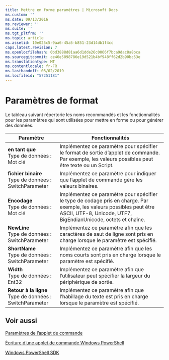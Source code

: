 ```yaml
---
title: Mettre en forme paramètres | Microsoft Docs
ms.custom: ''
ms.date: 09/13/2016
ms.reviewer: ''
ms.suite: ''
ms.tgt_pltfrm: ''
ms.topic: article
ms.assetid: 10e025c5-9aa6-45a5-b851-23d14db1f4cc
caps.latest.revision: 7
ms.openlocfilehash: 0bd3888d81aa6d1dde26c0066f7bca9dac8a8bca
ms.sourcegitcommit: ce46e5098786e19d521b4bf948ff62d2b90bc53e
ms.translationtype: MT
ms.contentlocale: fr-FR
ms.lasthandoff: 03/02/2019
ms.locfileid: "57251181"
---
```

# <a name="format-parameters"></a>Paramètres de format

Le tableau suivant répertorie les noms recommandés et les fonctionnalités pour les paramètres qui sont utilisées pour mettre en forme ou pour générer des données.

|Paramètre|Fonctionnalités|
|---|---|
|**en tant que**<br>Type de données : Mot clé|Implémentez ce paramètre pour spécifier le format de sortie d’applet de commande. Par exemple, les valeurs possibles peut être texte ou un Script.|
|**fichier binaire**<br>Type de données : SwitchParameter|Implémentez ce paramètre pour indiquer que l’applet de commande gère les valeurs binaires.|
|**Encodage**<br>Type de données : Mot clé|Implémentez ce paramètre pour spécifier le type de codage pris en charge. Par exemple, les valeurs possibles peut être ASCII, UTF-8, Unicode, UTF7, BigEndianUnicode, octets et chaîne.|
|**NewLine**<br>Type de données : SwitchParameter|Implémentez ce paramètre afin que les caractères de saut de ligne sont pris en charge lorsque le paramètre est spécifié.|
|**ShortName**<br>Type de données : SwitchParameter|Implémentez ce paramètre afin que les noms courts sont pris en charge lorsque le paramètre est spécifié.|
|**Width**<br>Type de données : Ent32|Implémentez ce paramètre afin que l’utilisateur peut spécifier la largeur du périphérique de sortie.|
|**Retour à la ligne**<br>Type de données : SwitchParameter|Implémentez ce paramètre afin que l’habillage du texte est pris en charge lorsque le paramètre est spécifié.|
## <a name="see-also"></a>Voir aussi

[Paramètres de l’applet de commande](./cmdlet-parameters.md)

[Écriture d’une applet de commande Windows PowerShell](./writing-a-windows-powershell-cmdlet.md)

[Windows PowerShell SDK](../windows-powershell-reference.md)
